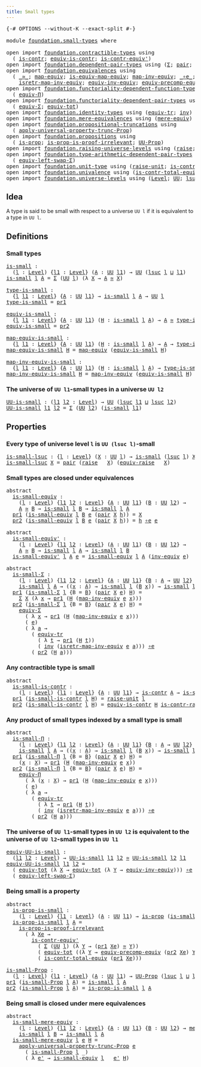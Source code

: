 ```yaml
---
title: Small types
---
```


<pre class="Agda"><a id="37" class="Symbol">{-#</a> <a id="41" class="Keyword">OPTIONS</a> <a id="49" class="Pragma">--without-K</a> <a id="61" class="Pragma">--exact-split</a> <a id="75" class="Symbol">#-}</a>

<a id="80" class="Keyword">module</a> <a id="87" href="foundation.small-types.html" class="Module">foundation.small-types</a> <a id="110" class="Keyword">where</a>

<a id="117" class="Keyword">open</a> <a id="122" class="Keyword">import</a> <a id="129" href="foundation.contractible-types.html" class="Module">foundation.contractible-types</a> <a id="159" class="Keyword">using</a>
  <a id="167" class="Symbol">(</a> <a id="169" href="foundation-core.contractible-types.html#1006" class="Function">is-contr</a><a id="177" class="Symbol">;</a> <a id="179" href="foundation-core.contractible-types.html#4311" class="Function">equiv-is-contr</a><a id="193" class="Symbol">;</a> <a id="195" href="foundation-core.contractible-types.html#3813" class="Function">is-contr-equiv&#39;</a><a id="210" class="Symbol">)</a>
<a id="212" class="Keyword">open</a> <a id="217" class="Keyword">import</a> <a id="224" href="foundation.dependent-pair-types.html" class="Module">foundation.dependent-pair-types</a> <a id="256" class="Keyword">using</a> <a id="262" class="Symbol">(</a><a id="263" href="foundation-core.dependent-pair-types.html#515" class="Record">Σ</a><a id="264" class="Symbol">;</a> <a id="266" href="foundation-core.dependent-pair-types.html#588" class="InductiveConstructor">pair</a><a id="270" class="Symbol">;</a> <a id="272" href="foundation-core.dependent-pair-types.html#605" class="Field">pr1</a><a id="275" class="Symbol">;</a> <a id="277" href="foundation-core.dependent-pair-types.html#617" class="Field">pr2</a><a id="280" class="Symbol">)</a>
<a id="282" class="Keyword">open</a> <a id="287" class="Keyword">import</a> <a id="294" href="foundation.equivalences.html" class="Module">foundation.equivalences</a> <a id="318" class="Keyword">using</a>
  <a id="326" class="Symbol">(</a> <a id="328" href="foundation-core.equivalences.html#1621" class="Function Operator">_≃_</a><a id="331" class="Symbol">;</a> <a id="333" href="foundation-core.equivalences.html#1821" class="Function">map-equiv</a><a id="342" class="Symbol">;</a> <a id="344" href="foundation-core.equivalences.html#1876" class="Function">is-equiv-map-equiv</a><a id="362" class="Symbol">;</a> <a id="364" href="foundation-core.equivalences.html#5036" class="Function">map-inv-equiv</a><a id="377" class="Symbol">;</a> <a id="379" href="foundation-core.equivalences.html#7869" class="Function Operator">_∘e_</a><a id="383" class="Symbol">;</a> <a id="385" href="foundation-core.equivalences.html#5721" class="Function">inv-equiv</a><a id="394" class="Symbol">;</a>
    <a id="400" href="foundation-core.equivalences.html#5251" class="Function">isretr-map-inv-equiv</a><a id="420" class="Symbol">;</a> <a id="422" href="foundation.equivalences.html#16572" class="Function">equiv-inv-equiv</a><a id="437" class="Symbol">;</a> <a id="439" href="foundation.equivalences.html#18417" class="Function">equiv-precomp-equiv</a><a id="458" class="Symbol">)</a>
<a id="460" class="Keyword">open</a> <a id="465" class="Keyword">import</a> <a id="472" href="foundation.functoriality-dependent-function-types.html" class="Module">foundation.functoriality-dependent-function-types</a> <a id="522" class="Keyword">using</a>
  <a id="530" class="Symbol">(</a> <a id="532" href="foundation.functoriality-dependent-function-types.html#4605" class="Function">equiv-Π</a><a id="539" class="Symbol">)</a>
<a id="541" class="Keyword">open</a> <a id="546" class="Keyword">import</a> <a id="553" href="foundation.functoriality-dependent-pair-types.html" class="Module">foundation.functoriality-dependent-pair-types</a> <a id="599" class="Keyword">using</a>
  <a id="607" class="Symbol">(</a> <a id="609" href="foundation-core.functoriality-dependent-pair-types.html#10884" class="Function">equiv-Σ</a><a id="616" class="Symbol">;</a> <a id="618" href="foundation-core.functoriality-dependent-pair-types.html#7267" class="Function">equiv-tot</a><a id="627" class="Symbol">)</a>
<a id="629" class="Keyword">open</a> <a id="634" class="Keyword">import</a> <a id="641" href="foundation.identity-types.html" class="Module">foundation.identity-types</a> <a id="667" class="Keyword">using</a> <a id="673" class="Symbol">(</a><a id="674" href="foundation.identity-types.html#3838" class="Function">equiv-tr</a><a id="682" class="Symbol">;</a> <a id="684" href="foundation-core.identity-types.html#2729" class="Function">inv</a><a id="687" class="Symbol">)</a>
<a id="689" class="Keyword">open</a> <a id="694" class="Keyword">import</a> <a id="701" href="foundation.mere-equivalences.html" class="Module">foundation.mere-equivalences</a> <a id="730" class="Keyword">using</a> <a id="736" class="Symbol">(</a><a id="737" href="foundation.mere-equivalences.html#1415" class="Function">mere-equiv</a><a id="747" class="Symbol">)</a>
<a id="749" class="Keyword">open</a> <a id="754" class="Keyword">import</a> <a id="761" href="foundation.propositional-truncations.html" class="Module">foundation.propositional-truncations</a> <a id="798" class="Keyword">using</a>
  <a id="806" class="Symbol">(</a> <a id="808" href="foundation.propositional-truncations.html#5775" class="Function">apply-universal-property-trunc-Prop</a><a id="843" class="Symbol">)</a>
<a id="845" class="Keyword">open</a> <a id="850" class="Keyword">import</a> <a id="857" href="foundation.propositions.html" class="Module">foundation.propositions</a> <a id="881" class="Keyword">using</a>
  <a id="889" class="Symbol">(</a> <a id="891" href="foundation-core.propositions.html#1309" class="Function">is-prop</a><a id="898" class="Symbol">;</a> <a id="900" href="foundation-core.propositions.html#3220" class="Function">is-prop-is-proof-irrelevant</a><a id="927" class="Symbol">;</a> <a id="929" href="foundation-core.propositions.html#1393" class="Function">UU-Prop</a><a id="936" class="Symbol">)</a>
<a id="938" class="Keyword">open</a> <a id="943" class="Keyword">import</a> <a id="950" href="foundation.raising-universe-levels.html" class="Module">foundation.raising-universe-levels</a> <a id="985" class="Keyword">using</a> <a id="991" class="Symbol">(</a><a id="992" href="foundation.raising-universe-levels.html#973" class="Datatype">raise</a><a id="997" class="Symbol">;</a> <a id="999" href="foundation.raising-universe-levels.html#1550" class="Function">equiv-raise</a><a id="1010" class="Symbol">)</a>
<a id="1012" class="Keyword">open</a> <a id="1017" class="Keyword">import</a> <a id="1024" href="foundation.type-arithmetic-dependent-pair-types.html" class="Module">foundation.type-arithmetic-dependent-pair-types</a> <a id="1072" class="Keyword">using</a>
  <a id="1080" class="Symbol">(</a> <a id="1082" href="foundation-core.type-arithmetic-dependent-pair-types.html#10103" class="Function">equiv-left-swap-Σ</a><a id="1099" class="Symbol">)</a>
<a id="1101" class="Keyword">open</a> <a id="1106" class="Keyword">import</a> <a id="1113" href="foundation.unit-type.html" class="Module">foundation.unit-type</a> <a id="1134" class="Keyword">using</a> <a id="1140" class="Symbol">(</a><a id="1141" href="foundation.unit-type.html#1727" class="Function">raise-unit</a><a id="1151" class="Symbol">;</a> <a id="1153" href="foundation.unit-type.html#3287" class="Function">is-contr-raise-unit</a><a id="1172" class="Symbol">)</a>
<a id="1174" class="Keyword">open</a> <a id="1179" class="Keyword">import</a> <a id="1186" href="foundation.univalence.html" class="Module">foundation.univalence</a> <a id="1208" class="Keyword">using</a> <a id="1214" class="Symbol">(</a><a id="1215" href="foundation-core.univalence.html#2381" class="Function">is-contr-total-equiv</a><a id="1235" class="Symbol">)</a>
<a id="1237" class="Keyword">open</a> <a id="1242" class="Keyword">import</a> <a id="1249" href="foundation.universe-levels.html" class="Module">foundation.universe-levels</a> <a id="1276" class="Keyword">using</a> <a id="1282" class="Symbol">(</a><a id="1283" href="Agda.Primitive.html#597" class="Postulate">Level</a><a id="1288" class="Symbol">;</a> <a id="1290" href="foundation-core.universe-levels.html#235" class="Primitive">UU</a><a id="1292" class="Symbol">;</a> <a id="1294" href="Agda.Primitive.html#780" class="Primitive">lsuc</a><a id="1298" class="Symbol">;</a> <a id="1300" href="Agda.Primitive.html#810" class="Primitive Operator">_⊔_</a><a id="1303" class="Symbol">)</a>
</pre>
## Idea

A type is said to be small with respect to a universe `UU l` if it is equivalent to a type in `UU l`.

## Definitions

### Small types

<pre class="Agda"><a id="is-small"></a><a id="1463" href="foundation.small-types.html#1463" class="Function">is-small</a> <a id="1472" class="Symbol">:</a>
  <a id="1476" class="Symbol">(</a><a id="1477" href="foundation.small-types.html#1477" class="Bound">l</a> <a id="1479" class="Symbol">:</a> <a id="1481" href="Agda.Primitive.html#597" class="Postulate">Level</a><a id="1486" class="Symbol">)</a> <a id="1488" class="Symbol">{</a><a id="1489" href="foundation.small-types.html#1489" class="Bound">l1</a> <a id="1492" class="Symbol">:</a> <a id="1494" href="Agda.Primitive.html#597" class="Postulate">Level</a><a id="1499" class="Symbol">}</a> <a id="1501" class="Symbol">(</a><a id="1502" href="foundation.small-types.html#1502" class="Bound">A</a> <a id="1504" class="Symbol">:</a> <a id="1506" href="foundation-core.universe-levels.html#235" class="Primitive">UU</a> <a id="1509" href="foundation.small-types.html#1489" class="Bound">l1</a><a id="1511" class="Symbol">)</a> <a id="1513" class="Symbol">→</a> <a id="1515" href="foundation-core.universe-levels.html#235" class="Primitive">UU</a> <a id="1518" class="Symbol">(</a><a id="1519" href="Agda.Primitive.html#780" class="Primitive">lsuc</a> <a id="1524" href="foundation.small-types.html#1477" class="Bound">l</a> <a id="1526" href="Agda.Primitive.html#810" class="Primitive Operator">⊔</a> <a id="1528" href="foundation.small-types.html#1489" class="Bound">l1</a><a id="1530" class="Symbol">)</a>
<a id="1532" href="foundation.small-types.html#1463" class="Function">is-small</a> <a id="1541" href="foundation.small-types.html#1541" class="Bound">l</a> <a id="1543" href="foundation.small-types.html#1543" class="Bound">A</a> <a id="1545" class="Symbol">=</a> <a id="1547" href="foundation-core.dependent-pair-types.html#515" class="Record">Σ</a> <a id="1549" class="Symbol">(</a><a id="1550" href="foundation-core.universe-levels.html#235" class="Primitive">UU</a> <a id="1553" href="foundation.small-types.html#1541" class="Bound">l</a><a id="1554" class="Symbol">)</a> <a id="1556" class="Symbol">(λ</a> <a id="1559" href="foundation.small-types.html#1559" class="Bound">X</a> <a id="1561" class="Symbol">→</a> <a id="1563" href="foundation.small-types.html#1543" class="Bound">A</a> <a id="1565" href="foundation-core.equivalences.html#1621" class="Function Operator">≃</a> <a id="1567" href="foundation.small-types.html#1559" class="Bound">X</a><a id="1568" class="Symbol">)</a>

<a id="type-is-small"></a><a id="1571" href="foundation.small-types.html#1571" class="Function">type-is-small</a> <a id="1585" class="Symbol">:</a>
  <a id="1589" class="Symbol">{</a><a id="1590" href="foundation.small-types.html#1590" class="Bound">l</a> <a id="1592" href="foundation.small-types.html#1592" class="Bound">l1</a> <a id="1595" class="Symbol">:</a> <a id="1597" href="Agda.Primitive.html#597" class="Postulate">Level</a><a id="1602" class="Symbol">}</a> <a id="1604" class="Symbol">{</a><a id="1605" href="foundation.small-types.html#1605" class="Bound">A</a> <a id="1607" class="Symbol">:</a> <a id="1609" href="foundation-core.universe-levels.html#235" class="Primitive">UU</a> <a id="1612" href="foundation.small-types.html#1592" class="Bound">l1</a><a id="1614" class="Symbol">}</a> <a id="1616" class="Symbol">→</a> <a id="1618" href="foundation.small-types.html#1463" class="Function">is-small</a> <a id="1627" href="foundation.small-types.html#1590" class="Bound">l</a> <a id="1629" href="foundation.small-types.html#1605" class="Bound">A</a> <a id="1631" class="Symbol">→</a> <a id="1633" href="foundation-core.universe-levels.html#235" class="Primitive">UU</a> <a id="1636" href="foundation.small-types.html#1590" class="Bound">l</a>
<a id="1638" href="foundation.small-types.html#1571" class="Function">type-is-small</a> <a id="1652" class="Symbol">=</a> <a id="1654" href="foundation-core.dependent-pair-types.html#605" class="Field">pr1</a>

<a id="equiv-is-small"></a><a id="1659" href="foundation.small-types.html#1659" class="Function">equiv-is-small</a> <a id="1674" class="Symbol">:</a>
  <a id="1678" class="Symbol">{</a><a id="1679" href="foundation.small-types.html#1679" class="Bound">l</a> <a id="1681" href="foundation.small-types.html#1681" class="Bound">l1</a> <a id="1684" class="Symbol">:</a> <a id="1686" href="Agda.Primitive.html#597" class="Postulate">Level</a><a id="1691" class="Symbol">}</a> <a id="1693" class="Symbol">{</a><a id="1694" href="foundation.small-types.html#1694" class="Bound">A</a> <a id="1696" class="Symbol">:</a> <a id="1698" href="foundation-core.universe-levels.html#235" class="Primitive">UU</a> <a id="1701" href="foundation.small-types.html#1681" class="Bound">l1</a><a id="1703" class="Symbol">}</a> <a id="1705" class="Symbol">(</a><a id="1706" href="foundation.small-types.html#1706" class="Bound">H</a> <a id="1708" class="Symbol">:</a> <a id="1710" href="foundation.small-types.html#1463" class="Function">is-small</a> <a id="1719" href="foundation.small-types.html#1679" class="Bound">l</a> <a id="1721" href="foundation.small-types.html#1694" class="Bound">A</a><a id="1722" class="Symbol">)</a> <a id="1724" class="Symbol">→</a> <a id="1726" href="foundation.small-types.html#1694" class="Bound">A</a> <a id="1728" href="foundation-core.equivalences.html#1621" class="Function Operator">≃</a> <a id="1730" href="foundation.small-types.html#1571" class="Function">type-is-small</a> <a id="1744" href="foundation.small-types.html#1706" class="Bound">H</a>
<a id="1746" href="foundation.small-types.html#1659" class="Function">equiv-is-small</a> <a id="1761" class="Symbol">=</a> <a id="1763" href="foundation-core.dependent-pair-types.html#617" class="Field">pr2</a>

<a id="map-equiv-is-small"></a><a id="1768" href="foundation.small-types.html#1768" class="Function">map-equiv-is-small</a> <a id="1787" class="Symbol">:</a>
  <a id="1791" class="Symbol">{</a><a id="1792" href="foundation.small-types.html#1792" class="Bound">l</a> <a id="1794" href="foundation.small-types.html#1794" class="Bound">l1</a> <a id="1797" class="Symbol">:</a> <a id="1799" href="Agda.Primitive.html#597" class="Postulate">Level</a><a id="1804" class="Symbol">}</a> <a id="1806" class="Symbol">{</a><a id="1807" href="foundation.small-types.html#1807" class="Bound">A</a> <a id="1809" class="Symbol">:</a> <a id="1811" href="foundation-core.universe-levels.html#235" class="Primitive">UU</a> <a id="1814" href="foundation.small-types.html#1794" class="Bound">l1</a><a id="1816" class="Symbol">}</a> <a id="1818" class="Symbol">(</a><a id="1819" href="foundation.small-types.html#1819" class="Bound">H</a> <a id="1821" class="Symbol">:</a> <a id="1823" href="foundation.small-types.html#1463" class="Function">is-small</a> <a id="1832" href="foundation.small-types.html#1792" class="Bound">l</a> <a id="1834" href="foundation.small-types.html#1807" class="Bound">A</a><a id="1835" class="Symbol">)</a> <a id="1837" class="Symbol">→</a> <a id="1839" href="foundation.small-types.html#1807" class="Bound">A</a> <a id="1841" class="Symbol">→</a> <a id="1843" href="foundation.small-types.html#1571" class="Function">type-is-small</a> <a id="1857" href="foundation.small-types.html#1819" class="Bound">H</a>
<a id="1859" href="foundation.small-types.html#1768" class="Function">map-equiv-is-small</a> <a id="1878" href="foundation.small-types.html#1878" class="Bound">H</a> <a id="1880" class="Symbol">=</a> <a id="1882" href="foundation-core.equivalences.html#1821" class="Function">map-equiv</a> <a id="1892" class="Symbol">(</a><a id="1893" href="foundation.small-types.html#1659" class="Function">equiv-is-small</a> <a id="1908" href="foundation.small-types.html#1878" class="Bound">H</a><a id="1909" class="Symbol">)</a>

<a id="map-inv-equiv-is-small"></a><a id="1912" href="foundation.small-types.html#1912" class="Function">map-inv-equiv-is-small</a> <a id="1935" class="Symbol">:</a>
  <a id="1939" class="Symbol">{</a><a id="1940" href="foundation.small-types.html#1940" class="Bound">l</a> <a id="1942" href="foundation.small-types.html#1942" class="Bound">l1</a> <a id="1945" class="Symbol">:</a> <a id="1947" href="Agda.Primitive.html#597" class="Postulate">Level</a><a id="1952" class="Symbol">}</a> <a id="1954" class="Symbol">{</a><a id="1955" href="foundation.small-types.html#1955" class="Bound">A</a> <a id="1957" class="Symbol">:</a> <a id="1959" href="foundation-core.universe-levels.html#235" class="Primitive">UU</a> <a id="1962" href="foundation.small-types.html#1942" class="Bound">l1</a><a id="1964" class="Symbol">}</a> <a id="1966" class="Symbol">(</a><a id="1967" href="foundation.small-types.html#1967" class="Bound">H</a> <a id="1969" class="Symbol">:</a> <a id="1971" href="foundation.small-types.html#1463" class="Function">is-small</a> <a id="1980" href="foundation.small-types.html#1940" class="Bound">l</a> <a id="1982" href="foundation.small-types.html#1955" class="Bound">A</a><a id="1983" class="Symbol">)</a> <a id="1985" class="Symbol">→</a> <a id="1987" href="foundation.small-types.html#1571" class="Function">type-is-small</a> <a id="2001" href="foundation.small-types.html#1967" class="Bound">H</a> <a id="2003" class="Symbol">→</a> <a id="2005" href="foundation.small-types.html#1955" class="Bound">A</a>
<a id="2007" href="foundation.small-types.html#1912" class="Function">map-inv-equiv-is-small</a> <a id="2030" href="foundation.small-types.html#2030" class="Bound">H</a> <a id="2032" class="Symbol">=</a> <a id="2034" href="foundation-core.equivalences.html#5036" class="Function">map-inv-equiv</a> <a id="2048" class="Symbol">(</a><a id="2049" href="foundation.small-types.html#1659" class="Function">equiv-is-small</a> <a id="2064" href="foundation.small-types.html#2030" class="Bound">H</a><a id="2065" class="Symbol">)</a>
</pre>
### The universe of `UU l1`-small types in a universe `UU l2`

<pre class="Agda"><a id="UU-is-small"></a><a id="2143" href="foundation.small-types.html#2143" class="Function">UU-is-small</a> <a id="2155" class="Symbol">:</a> <a id="2157" class="Symbol">(</a><a id="2158" href="foundation.small-types.html#2158" class="Bound">l1</a> <a id="2161" href="foundation.small-types.html#2161" class="Bound">l2</a> <a id="2164" class="Symbol">:</a> <a id="2166" href="Agda.Primitive.html#597" class="Postulate">Level</a><a id="2171" class="Symbol">)</a> <a id="2173" class="Symbol">→</a> <a id="2175" href="foundation-core.universe-levels.html#235" class="Primitive">UU</a> <a id="2178" class="Symbol">(</a><a id="2179" href="Agda.Primitive.html#780" class="Primitive">lsuc</a> <a id="2184" href="foundation.small-types.html#2158" class="Bound">l1</a> <a id="2187" href="Agda.Primitive.html#810" class="Primitive Operator">⊔</a> <a id="2189" href="Agda.Primitive.html#780" class="Primitive">lsuc</a> <a id="2194" href="foundation.small-types.html#2161" class="Bound">l2</a><a id="2196" class="Symbol">)</a>
<a id="2198" href="foundation.small-types.html#2143" class="Function">UU-is-small</a> <a id="2210" href="foundation.small-types.html#2210" class="Bound">l1</a> <a id="2213" href="foundation.small-types.html#2213" class="Bound">l2</a> <a id="2216" class="Symbol">=</a> <a id="2218" href="foundation-core.dependent-pair-types.html#515" class="Record">Σ</a> <a id="2220" class="Symbol">(</a><a id="2221" href="foundation-core.universe-levels.html#235" class="Primitive">UU</a> <a id="2224" href="foundation.small-types.html#2213" class="Bound">l2</a><a id="2226" class="Symbol">)</a> <a id="2228" class="Symbol">(</a><a id="2229" href="foundation.small-types.html#1463" class="Function">is-small</a> <a id="2238" href="foundation.small-types.html#2210" class="Bound">l1</a><a id="2240" class="Symbol">)</a>
</pre>
## Properties

### Every type of universe level `l` is `UU (lsuc l)`-small

<pre class="Agda"><a id="is-small-lsuc"></a><a id="2331" href="foundation.small-types.html#2331" class="Function">is-small-lsuc</a> <a id="2345" class="Symbol">:</a> <a id="2347" class="Symbol">{</a><a id="2348" href="foundation.small-types.html#2348" class="Bound">l</a> <a id="2350" class="Symbol">:</a> <a id="2352" href="Agda.Primitive.html#597" class="Postulate">Level</a><a id="2357" class="Symbol">}</a> <a id="2359" class="Symbol">(</a><a id="2360" href="foundation.small-types.html#2360" class="Bound">X</a> <a id="2362" class="Symbol">:</a> <a id="2364" href="foundation-core.universe-levels.html#235" class="Primitive">UU</a> <a id="2367" href="foundation.small-types.html#2348" class="Bound">l</a><a id="2368" class="Symbol">)</a> <a id="2370" class="Symbol">→</a> <a id="2372" href="foundation.small-types.html#1463" class="Function">is-small</a> <a id="2381" class="Symbol">(</a><a id="2382" href="Agda.Primitive.html#780" class="Primitive">lsuc</a> <a id="2387" href="foundation.small-types.html#2348" class="Bound">l</a><a id="2388" class="Symbol">)</a> <a id="2390" href="foundation.small-types.html#2360" class="Bound">X</a>
<a id="2392" href="foundation.small-types.html#2331" class="Function">is-small-lsuc</a> <a id="2406" href="foundation.small-types.html#2406" class="Bound">X</a> <a id="2408" class="Symbol">=</a> <a id="2410" href="foundation-core.dependent-pair-types.html#588" class="InductiveConstructor">pair</a> <a id="2415" class="Symbol">(</a><a id="2416" href="foundation.raising-universe-levels.html#973" class="Datatype">raise</a> <a id="2422" class="Symbol">_</a> <a id="2424" href="foundation.small-types.html#2406" class="Bound">X</a><a id="2425" class="Symbol">)</a> <a id="2427" class="Symbol">(</a><a id="2428" href="foundation.raising-universe-levels.html#1550" class="Function">equiv-raise</a> <a id="2440" class="Symbol">_</a> <a id="2442" href="foundation.small-types.html#2406" class="Bound">X</a><a id="2443" class="Symbol">)</a>
</pre>
### Small types are closed under equivalences

<pre class="Agda"><a id="2505" class="Keyword">abstract</a>
  <a id="is-small-equiv"></a><a id="2516" href="foundation.small-types.html#2516" class="Function">is-small-equiv</a> <a id="2531" class="Symbol">:</a>
    <a id="2537" class="Symbol">(</a><a id="2538" href="foundation.small-types.html#2538" class="Bound">l</a> <a id="2540" class="Symbol">:</a> <a id="2542" href="Agda.Primitive.html#597" class="Postulate">Level</a><a id="2547" class="Symbol">)</a> <a id="2549" class="Symbol">{</a><a id="2550" href="foundation.small-types.html#2550" class="Bound">l1</a> <a id="2553" href="foundation.small-types.html#2553" class="Bound">l2</a> <a id="2556" class="Symbol">:</a> <a id="2558" href="Agda.Primitive.html#597" class="Postulate">Level</a><a id="2563" class="Symbol">}</a> <a id="2565" class="Symbol">{</a><a id="2566" href="foundation.small-types.html#2566" class="Bound">A</a> <a id="2568" class="Symbol">:</a> <a id="2570" href="foundation-core.universe-levels.html#235" class="Primitive">UU</a> <a id="2573" href="foundation.small-types.html#2550" class="Bound">l1</a><a id="2575" class="Symbol">}</a> <a id="2577" class="Symbol">(</a><a id="2578" href="foundation.small-types.html#2578" class="Bound">B</a> <a id="2580" class="Symbol">:</a> <a id="2582" href="foundation-core.universe-levels.html#235" class="Primitive">UU</a> <a id="2585" href="foundation.small-types.html#2553" class="Bound">l2</a><a id="2587" class="Symbol">)</a> <a id="2589" class="Symbol">→</a>
    <a id="2595" href="foundation.small-types.html#2566" class="Bound">A</a> <a id="2597" href="foundation-core.equivalences.html#1621" class="Function Operator">≃</a> <a id="2599" href="foundation.small-types.html#2578" class="Bound">B</a> <a id="2601" class="Symbol">→</a> <a id="2603" href="foundation.small-types.html#1463" class="Function">is-small</a> <a id="2612" href="foundation.small-types.html#2538" class="Bound">l</a> <a id="2614" href="foundation.small-types.html#2578" class="Bound">B</a> <a id="2616" class="Symbol">→</a> <a id="2618" href="foundation.small-types.html#1463" class="Function">is-small</a> <a id="2627" href="foundation.small-types.html#2538" class="Bound">l</a> <a id="2629" href="foundation.small-types.html#2566" class="Bound">A</a>
  <a id="2633" href="foundation-core.dependent-pair-types.html#605" class="Field">pr1</a> <a id="2637" class="Symbol">(</a><a id="2638" href="foundation.small-types.html#2516" class="Function">is-small-equiv</a> <a id="2653" href="foundation.small-types.html#2653" class="Bound">l</a> <a id="2655" href="foundation.small-types.html#2655" class="Bound">B</a> <a id="2657" href="foundation.small-types.html#2657" class="Bound">e</a> <a id="2659" class="Symbol">(</a><a id="2660" href="foundation-core.dependent-pair-types.html#588" class="InductiveConstructor">pair</a> <a id="2665" href="foundation.small-types.html#2665" class="Bound">X</a> <a id="2667" href="foundation.small-types.html#2667" class="Bound">h</a><a id="2668" class="Symbol">))</a> <a id="2671" class="Symbol">=</a> <a id="2673" href="foundation.small-types.html#2665" class="Bound">X</a>
  <a id="2677" href="foundation-core.dependent-pair-types.html#617" class="Field">pr2</a> <a id="2681" class="Symbol">(</a><a id="2682" href="foundation.small-types.html#2516" class="Function">is-small-equiv</a> <a id="2697" href="foundation.small-types.html#2697" class="Bound">l</a> <a id="2699" href="foundation.small-types.html#2699" class="Bound">B</a> <a id="2701" href="foundation.small-types.html#2701" class="Bound">e</a> <a id="2703" class="Symbol">(</a><a id="2704" href="foundation-core.dependent-pair-types.html#588" class="InductiveConstructor">pair</a> <a id="2709" href="foundation.small-types.html#2709" class="Bound">X</a> <a id="2711" href="foundation.small-types.html#2711" class="Bound">h</a><a id="2712" class="Symbol">))</a> <a id="2715" class="Symbol">=</a> <a id="2717" href="foundation.small-types.html#2711" class="Bound">h</a> <a id="2719" href="foundation-core.equivalences.html#7869" class="Function Operator">∘e</a> <a id="2722" href="foundation.small-types.html#2701" class="Bound">e</a>

<a id="2725" class="Keyword">abstract</a>
  <a id="is-small-equiv&#39;"></a><a id="2736" href="foundation.small-types.html#2736" class="Function">is-small-equiv&#39;</a> <a id="2752" class="Symbol">:</a>
    <a id="2758" class="Symbol">(</a><a id="2759" href="foundation.small-types.html#2759" class="Bound">l</a> <a id="2761" class="Symbol">:</a> <a id="2763" href="Agda.Primitive.html#597" class="Postulate">Level</a><a id="2768" class="Symbol">)</a> <a id="2770" class="Symbol">{</a><a id="2771" href="foundation.small-types.html#2771" class="Bound">l1</a> <a id="2774" href="foundation.small-types.html#2774" class="Bound">l2</a> <a id="2777" class="Symbol">:</a> <a id="2779" href="Agda.Primitive.html#597" class="Postulate">Level</a><a id="2784" class="Symbol">}</a> <a id="2786" class="Symbol">(</a><a id="2787" href="foundation.small-types.html#2787" class="Bound">A</a> <a id="2789" class="Symbol">:</a> <a id="2791" href="foundation-core.universe-levels.html#235" class="Primitive">UU</a> <a id="2794" href="foundation.small-types.html#2771" class="Bound">l1</a><a id="2796" class="Symbol">)</a> <a id="2798" class="Symbol">{</a><a id="2799" href="foundation.small-types.html#2799" class="Bound">B</a> <a id="2801" class="Symbol">:</a> <a id="2803" href="foundation-core.universe-levels.html#235" class="Primitive">UU</a> <a id="2806" href="foundation.small-types.html#2774" class="Bound">l2</a><a id="2808" class="Symbol">}</a> <a id="2810" class="Symbol">→</a>
    <a id="2816" href="foundation.small-types.html#2787" class="Bound">A</a> <a id="2818" href="foundation-core.equivalences.html#1621" class="Function Operator">≃</a> <a id="2820" href="foundation.small-types.html#2799" class="Bound">B</a> <a id="2822" class="Symbol">→</a> <a id="2824" href="foundation.small-types.html#1463" class="Function">is-small</a> <a id="2833" href="foundation.small-types.html#2759" class="Bound">l</a> <a id="2835" href="foundation.small-types.html#2787" class="Bound">A</a> <a id="2837" class="Symbol">→</a> <a id="2839" href="foundation.small-types.html#1463" class="Function">is-small</a> <a id="2848" href="foundation.small-types.html#2759" class="Bound">l</a> <a id="2850" href="foundation.small-types.html#2799" class="Bound">B</a>
  <a id="2854" href="foundation.small-types.html#2736" class="Function">is-small-equiv&#39;</a> <a id="2870" href="foundation.small-types.html#2870" class="Bound">l</a> <a id="2872" href="foundation.small-types.html#2872" class="Bound">A</a> <a id="2874" href="foundation.small-types.html#2874" class="Bound">e</a> <a id="2876" class="Symbol">=</a> <a id="2878" href="foundation.small-types.html#2516" class="Function">is-small-equiv</a> <a id="2893" href="foundation.small-types.html#2870" class="Bound">l</a> <a id="2895" href="foundation.small-types.html#2872" class="Bound">A</a> <a id="2897" class="Symbol">(</a><a id="2898" href="foundation-core.equivalences.html#5721" class="Function">inv-equiv</a> <a id="2908" href="foundation.small-types.html#2874" class="Bound">e</a><a id="2909" class="Symbol">)</a>

<a id="2912" class="Keyword">abstract</a>
  <a id="is-small-Σ"></a><a id="2923" href="foundation.small-types.html#2923" class="Function">is-small-Σ</a> <a id="2934" class="Symbol">:</a>
    <a id="2940" class="Symbol">(</a><a id="2941" href="foundation.small-types.html#2941" class="Bound">l</a> <a id="2943" class="Symbol">:</a> <a id="2945" href="Agda.Primitive.html#597" class="Postulate">Level</a><a id="2950" class="Symbol">)</a> <a id="2952" class="Symbol">{</a><a id="2953" href="foundation.small-types.html#2953" class="Bound">l1</a> <a id="2956" href="foundation.small-types.html#2956" class="Bound">l2</a> <a id="2959" class="Symbol">:</a> <a id="2961" href="Agda.Primitive.html#597" class="Postulate">Level</a><a id="2966" class="Symbol">}</a> <a id="2968" class="Symbol">{</a><a id="2969" href="foundation.small-types.html#2969" class="Bound">A</a> <a id="2971" class="Symbol">:</a> <a id="2973" href="foundation-core.universe-levels.html#235" class="Primitive">UU</a> <a id="2976" href="foundation.small-types.html#2953" class="Bound">l1</a><a id="2978" class="Symbol">}</a> <a id="2980" class="Symbol">{</a><a id="2981" href="foundation.small-types.html#2981" class="Bound">B</a> <a id="2983" class="Symbol">:</a> <a id="2985" href="foundation.small-types.html#2969" class="Bound">A</a> <a id="2987" class="Symbol">→</a> <a id="2989" href="foundation-core.universe-levels.html#235" class="Primitive">UU</a> <a id="2992" href="foundation.small-types.html#2956" class="Bound">l2</a><a id="2994" class="Symbol">}</a> <a id="2996" class="Symbol">→</a>
    <a id="3002" href="foundation.small-types.html#1463" class="Function">is-small</a> <a id="3011" href="foundation.small-types.html#2941" class="Bound">l</a> <a id="3013" href="foundation.small-types.html#2969" class="Bound">A</a> <a id="3015" class="Symbol">→</a> <a id="3017" class="Symbol">((</a><a id="3019" href="foundation.small-types.html#3019" class="Bound">x</a> <a id="3021" class="Symbol">:</a> <a id="3023" href="foundation.small-types.html#2969" class="Bound">A</a><a id="3024" class="Symbol">)</a> <a id="3026" class="Symbol">→</a> <a id="3028" href="foundation.small-types.html#1463" class="Function">is-small</a> <a id="3037" href="foundation.small-types.html#2941" class="Bound">l</a> <a id="3039" class="Symbol">(</a><a id="3040" href="foundation.small-types.html#2981" class="Bound">B</a> <a id="3042" href="foundation.small-types.html#3019" class="Bound">x</a><a id="3043" class="Symbol">))</a> <a id="3046" class="Symbol">→</a> <a id="3048" href="foundation.small-types.html#1463" class="Function">is-small</a> <a id="3057" href="foundation.small-types.html#2941" class="Bound">l</a> <a id="3059" class="Symbol">(</a><a id="3060" href="foundation-core.dependent-pair-types.html#515" class="Record">Σ</a> <a id="3062" href="foundation.small-types.html#2969" class="Bound">A</a> <a id="3064" href="foundation.small-types.html#2981" class="Bound">B</a><a id="3065" class="Symbol">)</a>
  <a id="3069" href="foundation-core.dependent-pair-types.html#605" class="Field">pr1</a> <a id="3073" class="Symbol">(</a><a id="3074" href="foundation.small-types.html#2923" class="Function">is-small-Σ</a> <a id="3085" href="foundation.small-types.html#3085" class="Bound">l</a> <a id="3087" class="Symbol">{</a><a id="3088" class="Argument">B</a> <a id="3090" class="Symbol">=</a> <a id="3092" href="foundation.small-types.html#3092" class="Bound">B</a><a id="3093" class="Symbol">}</a> <a id="3095" class="Symbol">(</a><a id="3096" href="foundation-core.dependent-pair-types.html#588" class="InductiveConstructor">pair</a> <a id="3101" href="foundation.small-types.html#3101" class="Bound">X</a> <a id="3103" href="foundation.small-types.html#3103" class="Bound">e</a><a id="3104" class="Symbol">)</a> <a id="3106" href="foundation.small-types.html#3106" class="Bound">H</a><a id="3107" class="Symbol">)</a> <a id="3109" class="Symbol">=</a>
    <a id="3115" href="foundation-core.dependent-pair-types.html#515" class="Record">Σ</a> <a id="3117" href="foundation.small-types.html#3101" class="Bound">X</a> <a id="3119" class="Symbol">(λ</a> <a id="3122" href="foundation.small-types.html#3122" class="Bound">x</a> <a id="3124" class="Symbol">→</a> <a id="3126" href="foundation-core.dependent-pair-types.html#605" class="Field">pr1</a> <a id="3130" class="Symbol">(</a><a id="3131" href="foundation.small-types.html#3106" class="Bound">H</a> <a id="3133" class="Symbol">(</a><a id="3134" href="foundation-core.equivalences.html#5036" class="Function">map-inv-equiv</a> <a id="3148" href="foundation.small-types.html#3103" class="Bound">e</a> <a id="3150" href="foundation.small-types.html#3122" class="Bound">x</a><a id="3151" class="Symbol">)))</a>
  <a id="3157" href="foundation-core.dependent-pair-types.html#617" class="Field">pr2</a> <a id="3161" class="Symbol">(</a><a id="3162" href="foundation.small-types.html#2923" class="Function">is-small-Σ</a> <a id="3173" href="foundation.small-types.html#3173" class="Bound">l</a> <a id="3175" class="Symbol">{</a><a id="3176" class="Argument">B</a> <a id="3178" class="Symbol">=</a> <a id="3180" href="foundation.small-types.html#3180" class="Bound">B</a><a id="3181" class="Symbol">}</a> <a id="3183" class="Symbol">(</a><a id="3184" href="foundation-core.dependent-pair-types.html#588" class="InductiveConstructor">pair</a> <a id="3189" href="foundation.small-types.html#3189" class="Bound">X</a> <a id="3191" href="foundation.small-types.html#3191" class="Bound">e</a><a id="3192" class="Symbol">)</a> <a id="3194" href="foundation.small-types.html#3194" class="Bound">H</a><a id="3195" class="Symbol">)</a> <a id="3197" class="Symbol">=</a>
    <a id="3203" href="foundation-core.functoriality-dependent-pair-types.html#10884" class="Function">equiv-Σ</a>
      <a id="3217" class="Symbol">(</a> <a id="3219" class="Symbol">λ</a> <a id="3221" href="foundation.small-types.html#3221" class="Bound">x</a> <a id="3223" class="Symbol">→</a> <a id="3225" href="foundation-core.dependent-pair-types.html#605" class="Field">pr1</a> <a id="3229" class="Symbol">(</a><a id="3230" href="foundation.small-types.html#3194" class="Bound">H</a> <a id="3232" class="Symbol">(</a><a id="3233" href="foundation-core.equivalences.html#5036" class="Function">map-inv-equiv</a> <a id="3247" href="foundation.small-types.html#3191" class="Bound">e</a> <a id="3249" href="foundation.small-types.html#3221" class="Bound">x</a><a id="3250" class="Symbol">)))</a>
      <a id="3260" class="Symbol">(</a> <a id="3262" href="foundation.small-types.html#3191" class="Bound">e</a><a id="3263" class="Symbol">)</a>
      <a id="3271" class="Symbol">(</a> <a id="3273" class="Symbol">λ</a> <a id="3275" href="foundation.small-types.html#3275" class="Bound">a</a> <a id="3277" class="Symbol">→</a>
        <a id="3287" class="Symbol">(</a> <a id="3289" href="foundation.identity-types.html#3838" class="Function">equiv-tr</a>
          <a id="3308" class="Symbol">(</a> <a id="3310" class="Symbol">λ</a> <a id="3312" href="foundation.small-types.html#3312" class="Bound">t</a> <a id="3314" class="Symbol">→</a> <a id="3316" href="foundation-core.dependent-pair-types.html#605" class="Field">pr1</a> <a id="3320" class="Symbol">(</a><a id="3321" href="foundation.small-types.html#3194" class="Bound">H</a> <a id="3323" href="foundation.small-types.html#3312" class="Bound">t</a><a id="3324" class="Symbol">))</a>
          <a id="3337" class="Symbol">(</a> <a id="3339" href="foundation-core.identity-types.html#2729" class="Function">inv</a> <a id="3343" class="Symbol">(</a><a id="3344" href="foundation-core.equivalences.html#5251" class="Function">isretr-map-inv-equiv</a> <a id="3365" href="foundation.small-types.html#3191" class="Bound">e</a> <a id="3367" href="foundation.small-types.html#3275" class="Bound">a</a><a id="3368" class="Symbol">)))</a> <a id="3372" href="foundation-core.equivalences.html#7869" class="Function Operator">∘e</a>
        <a id="3383" class="Symbol">(</a> <a id="3385" href="foundation-core.dependent-pair-types.html#617" class="Field">pr2</a> <a id="3389" class="Symbol">(</a><a id="3390" href="foundation.small-types.html#3194" class="Bound">H</a> <a id="3392" href="foundation.small-types.html#3275" class="Bound">a</a><a id="3393" class="Symbol">)))</a>
</pre>
### Any contractible type is small

<pre class="Agda"><a id="3446" class="Keyword">abstract</a>
  <a id="is-small-is-contr"></a><a id="3457" href="foundation.small-types.html#3457" class="Function">is-small-is-contr</a> <a id="3475" class="Symbol">:</a>
    <a id="3481" class="Symbol">(</a><a id="3482" href="foundation.small-types.html#3482" class="Bound">l</a> <a id="3484" class="Symbol">:</a> <a id="3486" href="Agda.Primitive.html#597" class="Postulate">Level</a><a id="3491" class="Symbol">)</a> <a id="3493" class="Symbol">{</a><a id="3494" href="foundation.small-types.html#3494" class="Bound">l1</a> <a id="3497" class="Symbol">:</a> <a id="3499" href="Agda.Primitive.html#597" class="Postulate">Level</a><a id="3504" class="Symbol">}</a> <a id="3506" class="Symbol">{</a><a id="3507" href="foundation.small-types.html#3507" class="Bound">A</a> <a id="3509" class="Symbol">:</a> <a id="3511" href="foundation-core.universe-levels.html#235" class="Primitive">UU</a> <a id="3514" href="foundation.small-types.html#3494" class="Bound">l1</a><a id="3516" class="Symbol">}</a> <a id="3518" class="Symbol">→</a> <a id="3520" href="foundation-core.contractible-types.html#1006" class="Function">is-contr</a> <a id="3529" href="foundation.small-types.html#3507" class="Bound">A</a> <a id="3531" class="Symbol">→</a> <a id="3533" href="foundation.small-types.html#1463" class="Function">is-small</a> <a id="3542" href="foundation.small-types.html#3482" class="Bound">l</a> <a id="3544" href="foundation.small-types.html#3507" class="Bound">A</a>
  <a id="3548" href="foundation-core.dependent-pair-types.html#605" class="Field">pr1</a> <a id="3552" class="Symbol">(</a><a id="3553" href="foundation.small-types.html#3457" class="Function">is-small-is-contr</a> <a id="3571" href="foundation.small-types.html#3571" class="Bound">l</a> <a id="3573" href="foundation.small-types.html#3573" class="Bound">H</a><a id="3574" class="Symbol">)</a> <a id="3576" class="Symbol">=</a> <a id="3578" href="foundation.unit-type.html#1727" class="Function">raise-unit</a> <a id="3589" href="foundation.small-types.html#3571" class="Bound">l</a>
  <a id="3593" href="foundation-core.dependent-pair-types.html#617" class="Field">pr2</a> <a id="3597" class="Symbol">(</a><a id="3598" href="foundation.small-types.html#3457" class="Function">is-small-is-contr</a> <a id="3616" href="foundation.small-types.html#3616" class="Bound">l</a> <a id="3618" href="foundation.small-types.html#3618" class="Bound">H</a><a id="3619" class="Symbol">)</a> <a id="3621" class="Symbol">=</a> <a id="3623" href="foundation-core.contractible-types.html#4311" class="Function">equiv-is-contr</a> <a id="3638" href="foundation.small-types.html#3618" class="Bound">H</a> <a id="3640" href="foundation.unit-type.html#3287" class="Function">is-contr-raise-unit</a>
</pre>
### Any product of small types indexed by a small type is small

<pre class="Agda"><a id="3738" class="Keyword">abstract</a>
  <a id="is-small-Π"></a><a id="3749" href="foundation.small-types.html#3749" class="Function">is-small-Π</a> <a id="3760" class="Symbol">:</a>
    <a id="3766" class="Symbol">(</a><a id="3767" href="foundation.small-types.html#3767" class="Bound">l</a> <a id="3769" class="Symbol">:</a> <a id="3771" href="Agda.Primitive.html#597" class="Postulate">Level</a><a id="3776" class="Symbol">)</a> <a id="3778" class="Symbol">{</a><a id="3779" href="foundation.small-types.html#3779" class="Bound">l1</a> <a id="3782" href="foundation.small-types.html#3782" class="Bound">l2</a> <a id="3785" class="Symbol">:</a> <a id="3787" href="Agda.Primitive.html#597" class="Postulate">Level</a><a id="3792" class="Symbol">}</a> <a id="3794" class="Symbol">{</a><a id="3795" href="foundation.small-types.html#3795" class="Bound">A</a> <a id="3797" class="Symbol">:</a> <a id="3799" href="foundation-core.universe-levels.html#235" class="Primitive">UU</a> <a id="3802" href="foundation.small-types.html#3779" class="Bound">l1</a><a id="3804" class="Symbol">}</a> <a id="3806" class="Symbol">{</a><a id="3807" href="foundation.small-types.html#3807" class="Bound">B</a> <a id="3809" class="Symbol">:</a> <a id="3811" href="foundation.small-types.html#3795" class="Bound">A</a> <a id="3813" class="Symbol">→</a> <a id="3815" href="foundation-core.universe-levels.html#235" class="Primitive">UU</a> <a id="3818" href="foundation.small-types.html#3782" class="Bound">l2</a><a id="3820" class="Symbol">}</a> <a id="3822" class="Symbol">→</a>
    <a id="3828" href="foundation.small-types.html#1463" class="Function">is-small</a> <a id="3837" href="foundation.small-types.html#3767" class="Bound">l</a> <a id="3839" href="foundation.small-types.html#3795" class="Bound">A</a> <a id="3841" class="Symbol">→</a> <a id="3843" class="Symbol">((</a><a id="3845" href="foundation.small-types.html#3845" class="Bound">x</a> <a id="3847" class="Symbol">:</a> <a id="3849" href="foundation.small-types.html#3795" class="Bound">A</a><a id="3850" class="Symbol">)</a> <a id="3852" class="Symbol">→</a> <a id="3854" href="foundation.small-types.html#1463" class="Function">is-small</a> <a id="3863" href="foundation.small-types.html#3767" class="Bound">l</a> <a id="3865" class="Symbol">(</a><a id="3866" href="foundation.small-types.html#3807" class="Bound">B</a> <a id="3868" href="foundation.small-types.html#3845" class="Bound">x</a><a id="3869" class="Symbol">))</a> <a id="3872" class="Symbol">→</a> <a id="3874" href="foundation.small-types.html#1463" class="Function">is-small</a> <a id="3883" href="foundation.small-types.html#3767" class="Bound">l</a> <a id="3885" class="Symbol">((</a><a id="3887" href="foundation.small-types.html#3887" class="Bound">x</a> <a id="3889" class="Symbol">:</a> <a id="3891" href="foundation.small-types.html#3795" class="Bound">A</a><a id="3892" class="Symbol">)</a> <a id="3894" class="Symbol">→</a> <a id="3896" href="foundation.small-types.html#3807" class="Bound">B</a> <a id="3898" href="foundation.small-types.html#3887" class="Bound">x</a><a id="3899" class="Symbol">)</a>
  <a id="3903" href="foundation-core.dependent-pair-types.html#605" class="Field">pr1</a> <a id="3907" class="Symbol">(</a><a id="3908" href="foundation.small-types.html#3749" class="Function">is-small-Π</a> <a id="3919" href="foundation.small-types.html#3919" class="Bound">l</a> <a id="3921" class="Symbol">{</a><a id="3922" class="Argument">B</a> <a id="3924" class="Symbol">=</a> <a id="3926" href="foundation.small-types.html#3926" class="Bound">B</a><a id="3927" class="Symbol">}</a> <a id="3929" class="Symbol">(</a><a id="3930" href="foundation-core.dependent-pair-types.html#588" class="InductiveConstructor">pair</a> <a id="3935" href="foundation.small-types.html#3935" class="Bound">X</a> <a id="3937" href="foundation.small-types.html#3937" class="Bound">e</a><a id="3938" class="Symbol">)</a> <a id="3940" href="foundation.small-types.html#3940" class="Bound">H</a><a id="3941" class="Symbol">)</a> <a id="3943" class="Symbol">=</a>
    <a id="3949" class="Symbol">(</a><a id="3950" href="foundation.small-types.html#3950" class="Bound">x</a> <a id="3952" class="Symbol">:</a> <a id="3954" href="foundation.small-types.html#3935" class="Bound">X</a><a id="3955" class="Symbol">)</a> <a id="3957" class="Symbol">→</a> <a id="3959" href="foundation-core.dependent-pair-types.html#605" class="Field">pr1</a> <a id="3963" class="Symbol">(</a><a id="3964" href="foundation.small-types.html#3940" class="Bound">H</a> <a id="3966" class="Symbol">(</a><a id="3967" href="foundation-core.equivalences.html#5036" class="Function">map-inv-equiv</a> <a id="3981" href="foundation.small-types.html#3937" class="Bound">e</a> <a id="3983" href="foundation.small-types.html#3950" class="Bound">x</a><a id="3984" class="Symbol">))</a>
  <a id="3989" href="foundation-core.dependent-pair-types.html#617" class="Field">pr2</a> <a id="3993" class="Symbol">(</a><a id="3994" href="foundation.small-types.html#3749" class="Function">is-small-Π</a> <a id="4005" href="foundation.small-types.html#4005" class="Bound">l</a> <a id="4007" class="Symbol">{</a><a id="4008" class="Argument">B</a> <a id="4010" class="Symbol">=</a> <a id="4012" href="foundation.small-types.html#4012" class="Bound">B</a><a id="4013" class="Symbol">}</a> <a id="4015" class="Symbol">(</a><a id="4016" href="foundation-core.dependent-pair-types.html#588" class="InductiveConstructor">pair</a> <a id="4021" href="foundation.small-types.html#4021" class="Bound">X</a> <a id="4023" href="foundation.small-types.html#4023" class="Bound">e</a><a id="4024" class="Symbol">)</a> <a id="4026" href="foundation.small-types.html#4026" class="Bound">H</a><a id="4027" class="Symbol">)</a> <a id="4029" class="Symbol">=</a>
    <a id="4035" href="foundation.functoriality-dependent-function-types.html#4605" class="Function">equiv-Π</a>
      <a id="4049" class="Symbol">(</a> <a id="4051" class="Symbol">λ</a> <a id="4053" class="Symbol">(</a><a id="4054" href="foundation.small-types.html#4054" class="Bound">x</a> <a id="4056" class="Symbol">:</a> <a id="4058" href="foundation.small-types.html#4021" class="Bound">X</a><a id="4059" class="Symbol">)</a> <a id="4061" class="Symbol">→</a> <a id="4063" href="foundation-core.dependent-pair-types.html#605" class="Field">pr1</a> <a id="4067" class="Symbol">(</a><a id="4068" href="foundation.small-types.html#4026" class="Bound">H</a> <a id="4070" class="Symbol">(</a><a id="4071" href="foundation-core.equivalences.html#5036" class="Function">map-inv-equiv</a> <a id="4085" href="foundation.small-types.html#4023" class="Bound">e</a> <a id="4087" href="foundation.small-types.html#4054" class="Bound">x</a><a id="4088" class="Symbol">)))</a>
      <a id="4098" class="Symbol">(</a> <a id="4100" href="foundation.small-types.html#4023" class="Bound">e</a><a id="4101" class="Symbol">)</a>
      <a id="4109" class="Symbol">(</a> <a id="4111" class="Symbol">λ</a> <a id="4113" href="foundation.small-types.html#4113" class="Bound">a</a> <a id="4115" class="Symbol">→</a>
        <a id="4125" class="Symbol">(</a> <a id="4127" href="foundation.identity-types.html#3838" class="Function">equiv-tr</a>
          <a id="4146" class="Symbol">(</a> <a id="4148" class="Symbol">λ</a> <a id="4150" href="foundation.small-types.html#4150" class="Bound">t</a> <a id="4152" class="Symbol">→</a> <a id="4154" href="foundation-core.dependent-pair-types.html#605" class="Field">pr1</a> <a id="4158" class="Symbol">(</a><a id="4159" href="foundation.small-types.html#4026" class="Bound">H</a> <a id="4161" href="foundation.small-types.html#4150" class="Bound">t</a><a id="4162" class="Symbol">))</a>
          <a id="4175" class="Symbol">(</a> <a id="4177" href="foundation-core.identity-types.html#2729" class="Function">inv</a> <a id="4181" class="Symbol">(</a><a id="4182" href="foundation-core.equivalences.html#5251" class="Function">isretr-map-inv-equiv</a> <a id="4203" href="foundation.small-types.html#4023" class="Bound">e</a> <a id="4205" href="foundation.small-types.html#4113" class="Bound">a</a><a id="4206" class="Symbol">)))</a> <a id="4210" href="foundation-core.equivalences.html#7869" class="Function Operator">∘e</a>
        <a id="4221" class="Symbol">(</a> <a id="4223" href="foundation-core.dependent-pair-types.html#617" class="Field">pr2</a> <a id="4227" class="Symbol">(</a><a id="4228" href="foundation.small-types.html#4026" class="Bound">H</a> <a id="4230" href="foundation.small-types.html#4113" class="Bound">a</a><a id="4231" class="Symbol">)))</a>
</pre>
### The universe of `UU l1`-small types in `UU l2` is equivalent to the universe of `UU l2`-small types in `UU l1`

<pre class="Agda"><a id="equiv-UU-is-small"></a><a id="4364" href="foundation.small-types.html#4364" class="Function">equiv-UU-is-small</a> <a id="4382" class="Symbol">:</a>
  <a id="4386" class="Symbol">(</a><a id="4387" href="foundation.small-types.html#4387" class="Bound">l1</a> <a id="4390" href="foundation.small-types.html#4390" class="Bound">l2</a> <a id="4393" class="Symbol">:</a> <a id="4395" href="Agda.Primitive.html#597" class="Postulate">Level</a><a id="4400" class="Symbol">)</a> <a id="4402" class="Symbol">→</a> <a id="4404" href="foundation.small-types.html#2143" class="Function">UU-is-small</a> <a id="4416" href="foundation.small-types.html#4387" class="Bound">l1</a> <a id="4419" href="foundation.small-types.html#4390" class="Bound">l2</a> <a id="4422" href="foundation-core.equivalences.html#1621" class="Function Operator">≃</a> <a id="4424" href="foundation.small-types.html#2143" class="Function">UU-is-small</a> <a id="4436" href="foundation.small-types.html#4390" class="Bound">l2</a> <a id="4439" href="foundation.small-types.html#4387" class="Bound">l1</a>
<a id="4442" href="foundation.small-types.html#4364" class="Function">equiv-UU-is-small</a> <a id="4460" href="foundation.small-types.html#4460" class="Bound">l1</a> <a id="4463" href="foundation.small-types.html#4463" class="Bound">l2</a> <a id="4466" class="Symbol">=</a>
  <a id="4470" class="Symbol">(</a> <a id="4472" href="foundation-core.functoriality-dependent-pair-types.html#7267" class="Function">equiv-tot</a> <a id="4482" class="Symbol">(λ</a> <a id="4485" href="foundation.small-types.html#4485" class="Bound">X</a> <a id="4487" class="Symbol">→</a> <a id="4489" href="foundation-core.functoriality-dependent-pair-types.html#7267" class="Function">equiv-tot</a> <a id="4499" class="Symbol">(λ</a> <a id="4502" href="foundation.small-types.html#4502" class="Bound">Y</a> <a id="4504" class="Symbol">→</a> <a id="4506" href="foundation.equivalences.html#16572" class="Function">equiv-inv-equiv</a><a id="4521" class="Symbol">)))</a> <a id="4525" href="foundation-core.equivalences.html#7869" class="Function Operator">∘e</a>
  <a id="4530" class="Symbol">(</a> <a id="4532" href="foundation-core.type-arithmetic-dependent-pair-types.html#10103" class="Function">equiv-left-swap-Σ</a><a id="4549" class="Symbol">)</a>
</pre>
### Being small is a property

<pre class="Agda"><a id="4595" class="Keyword">abstract</a>
  <a id="is-prop-is-small"></a><a id="4606" href="foundation.small-types.html#4606" class="Function">is-prop-is-small</a> <a id="4623" class="Symbol">:</a>
    <a id="4629" class="Symbol">(</a><a id="4630" href="foundation.small-types.html#4630" class="Bound">l</a> <a id="4632" class="Symbol">:</a> <a id="4634" href="Agda.Primitive.html#597" class="Postulate">Level</a><a id="4639" class="Symbol">)</a> <a id="4641" class="Symbol">{</a><a id="4642" href="foundation.small-types.html#4642" class="Bound">l1</a> <a id="4645" class="Symbol">:</a> <a id="4647" href="Agda.Primitive.html#597" class="Postulate">Level</a><a id="4652" class="Symbol">}</a> <a id="4654" class="Symbol">(</a><a id="4655" href="foundation.small-types.html#4655" class="Bound">A</a> <a id="4657" class="Symbol">:</a> <a id="4659" href="foundation-core.universe-levels.html#235" class="Primitive">UU</a> <a id="4662" href="foundation.small-types.html#4642" class="Bound">l1</a><a id="4664" class="Symbol">)</a> <a id="4666" class="Symbol">→</a> <a id="4668" href="foundation-core.propositions.html#1309" class="Function">is-prop</a> <a id="4676" class="Symbol">(</a><a id="4677" href="foundation.small-types.html#1463" class="Function">is-small</a> <a id="4686" href="foundation.small-types.html#4630" class="Bound">l</a> <a id="4688" href="foundation.small-types.html#4655" class="Bound">A</a><a id="4689" class="Symbol">)</a>
  <a id="4693" href="foundation.small-types.html#4606" class="Function">is-prop-is-small</a> <a id="4710" href="foundation.small-types.html#4710" class="Bound">l</a> <a id="4712" href="foundation.small-types.html#4712" class="Bound">A</a> <a id="4714" class="Symbol">=</a>
    <a id="4720" href="foundation-core.propositions.html#3220" class="Function">is-prop-is-proof-irrelevant</a>
      <a id="4754" class="Symbol">(</a> <a id="4756" class="Symbol">λ</a> <a id="4758" href="foundation.small-types.html#4758" class="Bound">Xe</a> <a id="4761" class="Symbol">→</a>
        <a id="4771" href="foundation-core.contractible-types.html#3813" class="Function">is-contr-equiv&#39;</a>
          <a id="4797" class="Symbol">(</a> <a id="4799" href="foundation-core.dependent-pair-types.html#515" class="Record">Σ</a> <a id="4801" class="Symbol">(</a><a id="4802" href="foundation-core.universe-levels.html#235" class="Primitive">UU</a> <a id="4805" href="foundation.small-types.html#4710" class="Bound">l</a><a id="4806" class="Symbol">)</a> <a id="4808" class="Symbol">(λ</a> <a id="4811" href="foundation.small-types.html#4811" class="Bound">Y</a> <a id="4813" class="Symbol">→</a> <a id="4815" class="Symbol">(</a><a id="4816" href="foundation-core.dependent-pair-types.html#605" class="Field">pr1</a> <a id="4820" href="foundation.small-types.html#4758" class="Bound">Xe</a><a id="4822" class="Symbol">)</a> <a id="4824" href="foundation-core.equivalences.html#1621" class="Function Operator">≃</a> <a id="4826" href="foundation.small-types.html#4811" class="Bound">Y</a><a id="4827" class="Symbol">))</a>
          <a id="4840" class="Symbol">(</a> <a id="4842" href="foundation-core.functoriality-dependent-pair-types.html#7267" class="Function">equiv-tot</a> <a id="4852" class="Symbol">((λ</a> <a id="4856" href="foundation.small-types.html#4856" class="Bound">Y</a> <a id="4858" class="Symbol">→</a> <a id="4860" href="foundation.equivalences.html#18417" class="Function">equiv-precomp-equiv</a> <a id="4880" class="Symbol">(</a><a id="4881" href="foundation-core.dependent-pair-types.html#617" class="Field">pr2</a> <a id="4885" href="foundation.small-types.html#4758" class="Bound">Xe</a><a id="4887" class="Symbol">)</a> <a id="4889" href="foundation.small-types.html#4856" class="Bound">Y</a><a id="4890" class="Symbol">)))</a>
          <a id="4904" class="Symbol">(</a> <a id="4906" href="foundation-core.univalence.html#2381" class="Function">is-contr-total-equiv</a> <a id="4927" class="Symbol">(</a><a id="4928" href="foundation-core.dependent-pair-types.html#605" class="Field">pr1</a> <a id="4932" href="foundation.small-types.html#4758" class="Bound">Xe</a><a id="4934" class="Symbol">)))</a>

<a id="is-small-Prop"></a><a id="4939" href="foundation.small-types.html#4939" class="Function">is-small-Prop</a> <a id="4953" class="Symbol">:</a>
  <a id="4957" class="Symbol">(</a><a id="4958" href="foundation.small-types.html#4958" class="Bound">l</a> <a id="4960" class="Symbol">:</a> <a id="4962" href="Agda.Primitive.html#597" class="Postulate">Level</a><a id="4967" class="Symbol">)</a> <a id="4969" class="Symbol">{</a><a id="4970" href="foundation.small-types.html#4970" class="Bound">l1</a> <a id="4973" class="Symbol">:</a> <a id="4975" href="Agda.Primitive.html#597" class="Postulate">Level</a><a id="4980" class="Symbol">}</a> <a id="4982" class="Symbol">(</a><a id="4983" href="foundation.small-types.html#4983" class="Bound">A</a> <a id="4985" class="Symbol">:</a> <a id="4987" href="foundation-core.universe-levels.html#235" class="Primitive">UU</a> <a id="4990" href="foundation.small-types.html#4970" class="Bound">l1</a><a id="4992" class="Symbol">)</a> <a id="4994" class="Symbol">→</a> <a id="4996" href="foundation-core.propositions.html#1393" class="Function">UU-Prop</a> <a id="5004" class="Symbol">(</a><a id="5005" href="Agda.Primitive.html#780" class="Primitive">lsuc</a> <a id="5010" href="foundation.small-types.html#4958" class="Bound">l</a> <a id="5012" href="Agda.Primitive.html#810" class="Primitive Operator">⊔</a> <a id="5014" href="foundation.small-types.html#4970" class="Bound">l1</a><a id="5016" class="Symbol">)</a>
<a id="5018" href="foundation-core.dependent-pair-types.html#605" class="Field">pr1</a> <a id="5022" class="Symbol">(</a><a id="5023" href="foundation.small-types.html#4939" class="Function">is-small-Prop</a> <a id="5037" href="foundation.small-types.html#5037" class="Bound">l</a> <a id="5039" href="foundation.small-types.html#5039" class="Bound">A</a><a id="5040" class="Symbol">)</a> <a id="5042" class="Symbol">=</a> <a id="5044" href="foundation.small-types.html#1463" class="Function">is-small</a> <a id="5053" href="foundation.small-types.html#5037" class="Bound">l</a> <a id="5055" href="foundation.small-types.html#5039" class="Bound">A</a>
<a id="5057" href="foundation-core.dependent-pair-types.html#617" class="Field">pr2</a> <a id="5061" class="Symbol">(</a><a id="5062" href="foundation.small-types.html#4939" class="Function">is-small-Prop</a> <a id="5076" href="foundation.small-types.html#5076" class="Bound">l</a> <a id="5078" href="foundation.small-types.html#5078" class="Bound">A</a><a id="5079" class="Symbol">)</a> <a id="5081" class="Symbol">=</a> <a id="5083" href="foundation.small-types.html#4606" class="Function">is-prop-is-small</a> <a id="5100" href="foundation.small-types.html#5076" class="Bound">l</a> <a id="5102" href="foundation.small-types.html#5078" class="Bound">A</a>
</pre>
### Being small is closed under mere equivalences

<pre class="Agda"><a id="5168" class="Keyword">abstract</a>
  <a id="is-small-mere-equiv"></a><a id="5179" href="foundation.small-types.html#5179" class="Function">is-small-mere-equiv</a> <a id="5199" class="Symbol">:</a>
    <a id="5205" class="Symbol">(</a><a id="5206" href="foundation.small-types.html#5206" class="Bound">l</a> <a id="5208" class="Symbol">:</a> <a id="5210" href="Agda.Primitive.html#597" class="Postulate">Level</a><a id="5215" class="Symbol">)</a> <a id="5217" class="Symbol">{</a><a id="5218" href="foundation.small-types.html#5218" class="Bound">l1</a> <a id="5221" href="foundation.small-types.html#5221" class="Bound">l2</a> <a id="5224" class="Symbol">:</a> <a id="5226" href="Agda.Primitive.html#597" class="Postulate">Level</a><a id="5231" class="Symbol">}</a> <a id="5233" class="Symbol">{</a><a id="5234" href="foundation.small-types.html#5234" class="Bound">A</a> <a id="5236" class="Symbol">:</a> <a id="5238" href="foundation-core.universe-levels.html#235" class="Primitive">UU</a> <a id="5241" href="foundation.small-types.html#5218" class="Bound">l1</a><a id="5243" class="Symbol">}</a> <a id="5245" class="Symbol">{</a><a id="5246" href="foundation.small-types.html#5246" class="Bound">B</a> <a id="5248" class="Symbol">:</a> <a id="5250" href="foundation-core.universe-levels.html#235" class="Primitive">UU</a> <a id="5253" href="foundation.small-types.html#5221" class="Bound">l2</a><a id="5255" class="Symbol">}</a> <a id="5257" class="Symbol">→</a> <a id="5259" href="foundation.mere-equivalences.html#1415" class="Function">mere-equiv</a> <a id="5270" href="foundation.small-types.html#5234" class="Bound">A</a> <a id="5272" href="foundation.small-types.html#5246" class="Bound">B</a> <a id="5274" class="Symbol">→</a>
    <a id="5280" href="foundation.small-types.html#1463" class="Function">is-small</a> <a id="5289" href="foundation.small-types.html#5206" class="Bound">l</a> <a id="5291" href="foundation.small-types.html#5246" class="Bound">B</a> <a id="5293" class="Symbol">→</a> <a id="5295" href="foundation.small-types.html#1463" class="Function">is-small</a> <a id="5304" href="foundation.small-types.html#5206" class="Bound">l</a> <a id="5306" href="foundation.small-types.html#5234" class="Bound">A</a>
  <a id="5310" href="foundation.small-types.html#5179" class="Function">is-small-mere-equiv</a> <a id="5330" href="foundation.small-types.html#5330" class="Bound">l</a> <a id="5332" href="foundation.small-types.html#5332" class="Bound">e</a> <a id="5334" href="foundation.small-types.html#5334" class="Bound">H</a> <a id="5336" class="Symbol">=</a>
    <a id="5342" href="foundation.propositional-truncations.html#5775" class="Function">apply-universal-property-trunc-Prop</a> <a id="5378" href="foundation.small-types.html#5332" class="Bound">e</a>
      <a id="5386" class="Symbol">(</a> <a id="5388" href="foundation.small-types.html#4939" class="Function">is-small-Prop</a> <a id="5402" href="foundation.small-types.html#5330" class="Bound">l</a> <a id="5404" class="Symbol">_)</a>
      <a id="5413" class="Symbol">(</a> <a id="5415" class="Symbol">λ</a> <a id="5417" href="foundation.small-types.html#5417" class="Bound">e&#39;</a> <a id="5420" class="Symbol">→</a> <a id="5422" href="foundation.small-types.html#2516" class="Function">is-small-equiv</a> <a id="5437" href="foundation.small-types.html#5330" class="Bound">l</a> <a id="5439" class="Symbol">_</a> <a id="5441" href="foundation.small-types.html#5417" class="Bound">e&#39;</a> <a id="5444" href="foundation.small-types.html#5334" class="Bound">H</a><a id="5445" class="Symbol">)</a>
</pre>